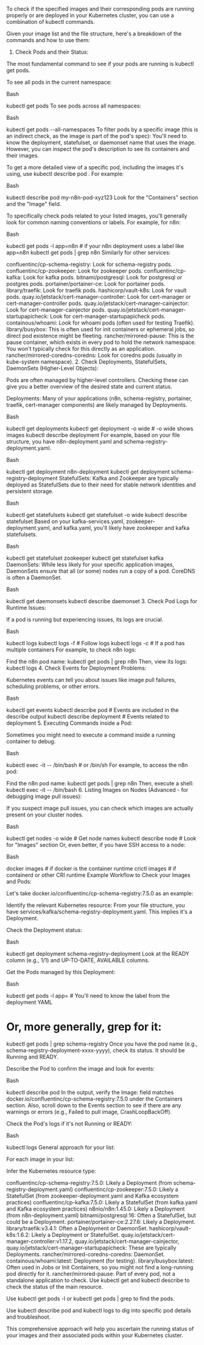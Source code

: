 To check if the specified images and their corresponding pods are running properly or are deployed in your Kubernetes cluster, you can use a combination of kubectl commands.

Given your image list and the file structure, here's a breakdown of the commands and how to use them:

1. Check Pods and their Status:

The most fundamental command to see if your pods are running is kubectl get pods.

To see all pods in the current namespace:

Bash

kubectl get pods
To see pods across all namespaces:

Bash

kubectl get pods --all-namespaces
To filter pods by a specific image (this is an indirect check, as the image is part of the pod's spec):
You'll need to know the deployment, statefulset, or daemonset name that uses the image. However, you can inspect the pod's description to see its containers and their images.

To get a more detailed view of a specific pod, including the images it's using, use kubectl describe pod <pod-name>. For example:

Bash

kubectl describe pod my-n8n-pod-xyz123
Look for the "Containers" section and the "Image" field.

To specifically check pods related to your listed images, you'll generally look for common naming conventions or labels. For example, for n8n:

Bash

kubectl get pods -l app=n8n # if your n8n deployment uses a label like app=n8n
kubectl get pods | grep n8n
Similarly for other services:

confluentinc/cp-schema-registry: Look for schema-registry pods.
confluentinc/cp-zookeeper: Look for zookeeper pods.
confluentinc/cp-kafka: Look for kafka pods.
bitnami/postgresql: Look for postgresql or postgres pods.
portainer/portainer-ce: Look for portainer pods.
library/traefik: Look for traefik pods.
hashicorp/vault-k8s: Look for vault pods.
quay.io/jetstack/cert-manager-controller: Look for cert-manager or cert-manager-controller pods.
quay.io/jetstack/cert-manager-cainjector: Look for cert-manager-cainjector pods.
quay.io/jetstack/cert-manager-startupapicheck: Look for cert-manager-startupapicheck pods.
containous/whoami: Look for whoami pods (often used for testing Traefik).
library/busybox: This is often used for init containers or ephemeral jobs, so direct pod existence might be fleeting.
rancher/mirrored-pause: This is the pause container, which exists in every pod to hold the network namespace. You won't typically check for this directly as an application.
rancher/mirrored-coredns-coredns: Look for coredns pods (usually in kube-system namespace).
2. Check Deployments, StatefulSets, DaemonSets (Higher-Level Objects):

Pods are often managed by higher-level controllers. Checking these can give you a better overview of the desired state and current status.

Deployments: Many of your applications (n8n, schema-registry, portainer, traefik, cert-manager components) are likely managed by Deployments.

Bash

kubectl get deployments
kubectl get deployment <deployment-name> -o wide # -o wide shows images
kubectl describe deployment <deployment-name>
For example, based on your file structure, you have n8n-deployment.yaml and schema-registry-deployment.yaml.

Bash

kubectl get deployment n8n-deployment
kubectl get deployment schema-registry-deployment
StatefulSets: Kafka and Zookeeper are typically deployed as StatefulSets due to their need for stable network identities and persistent storage.

Bash

kubectl get statefulsets
kubectl get statefulset <statefulset-name> -o wide
kubectl describe statefulset <statefulset-name>
Based on your kafka-services.yaml, zookeeper-deployment.yaml, and kafka.yaml, you'll likely have zookeeper and kafka statefulsets.

Bash

kubectl get statefulset zookeeper
kubectl get statefulset kafka
DaemonSets: While less likely for your specific application images, DaemonSets ensure that all (or some) nodes run a copy of a pod. CoreDNS is often a DaemonSet.

Bash

kubectl get daemonsets
kubectl describe daemonset <daemonset-name>
3. Check Pod Logs for Runtime Issues:

If a pod is running but experiencing issues, its logs are crucial.

Bash

kubectl logs <pod-name>
kubectl logs <pod-name> -f # Follow logs
kubectl logs <pod-name> -c <container-name> # If a pod has multiple containers
For example, to check n8n logs:

Find the n8n pod name: kubectl get pods | grep n8n
Then, view its logs: kubectl logs <n8n-pod-name>
4. Check Events for Deployment Problems:

Kubernetes events can tell you about issues like image pull failures, scheduling problems, or other errors.

Bash

kubectl get events
kubectl describe pod <pod-name> # Events are included in the describe output
kubectl describe deployment <deployment-name> # Events related to deployment
5. Executing Commands inside a Pod:

Sometimes you might need to execute a command inside a running container to debug.

Bash

kubectl exec -it <pod-name> -- /bin/bash # or /bin/sh
For example, to access the n8n pod:

Find the n8n pod name: kubectl get pods | grep n8n
Then, execute a shell: kubectl exec -it <n8n-pod-name> -- /bin/bash
6. Listing Images on Nodes (Advanced - for debugging image pull issues):

If you suspect image pull issues, you can check which images are actually present on your cluster nodes.

Bash

kubectl get nodes -o wide # Get node names
kubectl describe node <node-name> # Look for "Images" section
Or, even better, if you have SSH access to a node:

Bash

docker images # if docker is the container runtime
crictl images # if containerd or other CRI runtime
Example Workflow to Check your Images and Pods:

Let's take docker.io/confluentinc/cp-schema-registry:7.5.0 as an example:

Identify the relevant Kubernetes resource: From your file structure, you have services/kafka/schema-registry-deployment.yaml. This implies it's a Deployment.

Check the Deployment status:

Bash

kubectl get deployment schema-registry-deployment
Look at the READY column (e.g., 1/1) and UP-TO-DATE, AVAILABLE columns.

Get the Pods managed by this Deployment:

Bash

kubectl get pods -l app=<your-schema-registry-app-label> # You'll need to know the label from the deployment YAML
# Or, more generally, grep for it:
kubectl get pods | grep schema-registry
Once you have the pod name (e.g., schema-registry-deployment-xxxx-yyyy), check its status. It should be Running and READY.

Describe the Pod to confirm the image and look for events:

Bash

kubectl describe pod <schema-registry-pod-name>
In the output, verify the Image: field matches docker.io/confluentinc/cp-schema-registry:7.5.0 under the Containers section. Also, scroll down to the Events section to see if there are any warnings or errors (e.g., Failed to pull image, CrashLoopBackOff).

Check the Pod's logs if it's not Running or READY:

Bash

kubectl logs <schema-registry-pod-name>
General approach for your list:

For each image in your list:

Infer the Kubernetes resource type:

confluentinc/cp-schema-registry:7.5.0: Likely a Deployment (from schema-registry-deployment.yaml)
confluentinc/cp-zookeeper:7.5.0: Likely a StatefulSet (from zookeeper-deployment.yaml and Kafka ecosystem practices)
confluentinc/cp-kafka:7.5.0: Likely a StatefulSet (from kafka.yaml and Kafka ecosystem practices)
n8nio/n8n:1.45.0: Likely a Deployment (from n8n-deployment.yaml)
bitnami/postgresql:16: Often a StatefulSet, but could be a Deployment.
portainer/portainer-ce:2.27.6: Likely a Deployment.
library/traefik:v3.4.1: Often a Deployment or DaemonSet.
hashicorp/vault-k8s:1.6.2: Likely a Deployment or StatefulSet.
quay.io/jetstack/cert-manager-controller:v1.17.2, quay.io/jetstack/cert-manager-cainjector, quay.io/jetstack/cert-manager-startupapicheck: These are typically Deployments.
rancher/mirrored-coredns-coredns: DaemonSet.
containous/whoami:latest: Deployment (for testing).
library/busybox:latest: Often used in Jobs or Init Containers, so you might not find a long-running pod directly for it.
rancher/mirrored-pause: Part of every pod, not a standalone application to check.
Use kubectl get <resource-type> and kubectl describe <resource-type> <name> to check the status of the main resource.

Use kubectl get pods -l <label-selector> or kubectl get pods | grep <service-name> to find the pods.

Use kubectl describe pod <pod-name> and kubectl logs <pod-name> to dig into specific pod details and troubleshoot.

This comprehensive approach will help you ascertain the running status of your images and their associated pods within your Kubernetes cluster.
